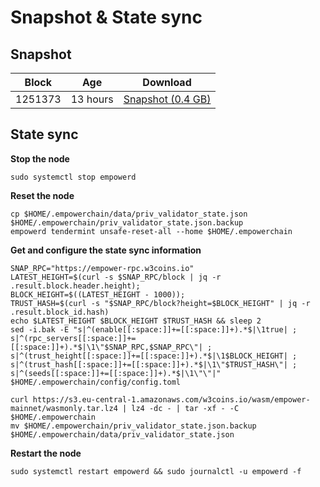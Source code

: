# Snapshot & State sync

## Snapshot

|     Block   |     Age     |   Download  |
| ----------- | ----------- | ----------- |
|   1251373   |  13 hours | [Snapshot (0.4 GB)](https://s3.eu-central-1.amazonaws.com/w3coins.io/snapshots/empower-mainnet/empower_snapsot_latest.tar.lz4)  |

## State sync

**Stop the node**

```
sudo systemctl stop empowerd
```

**Reset the node**

```
cp $HOME/.empowerchain/data/priv_validator_state.json $HOME/.empowerchain/priv_validator_state.json.backup
empowerd tendermint unsafe-reset-all --home $HOME/.empowerchain
```

**Get and configure the state sync information**

```
SNAP_RPC="https://empower-rpc.w3coins.io"
LATEST_HEIGHT=$(curl -s $SNAP_RPC/block | jq -r .result.block.header.height);
BLOCK_HEIGHT=$((LATEST_HEIGHT - 1000));
TRUST_HASH=$(curl -s "$SNAP_RPC/block?height=$BLOCK_HEIGHT" | jq -r .result.block_id.hash) 
echo $LATEST_HEIGHT $BLOCK_HEIGHT $TRUST_HASH && sleep 2
sed -i.bak -E "s|^(enable[[:space:]]+=[[:space:]]+).*$|\1true| ;
s|^(rpc_servers[[:space:]]+=[[:space:]]+).*$|\1\"$SNAP_RPC,$SNAP_RPC\"| ;
s|^(trust_height[[:space:]]+=[[:space:]]+).*$|\1$BLOCK_HEIGHT| ;
s|^(trust_hash[[:space:]]+=[[:space:]]+).*$|\1\"$TRUST_HASH\"| ;
s|^(seeds[[:space:]]+=[[:space:]]+).*$|\1\"\"|" $HOME/.empowerchain/config/config.toml
```

```
curl https://s3.eu-central-1.amazonaws.com/w3coins.io/wasm/empower-mainnet/wasmonly.tar.lz4 | lz4 -dc - | tar -xf - -C $HOME/.empowerchain
mv $HOME/.empowerchain/priv_validator_state.json.backup $HOME/.empowerchain/data/priv_validator_state.json
```

**Restart the node**

```
sudo systemctl restart empowerd && sudo journalctl -u empowerd -f
```
